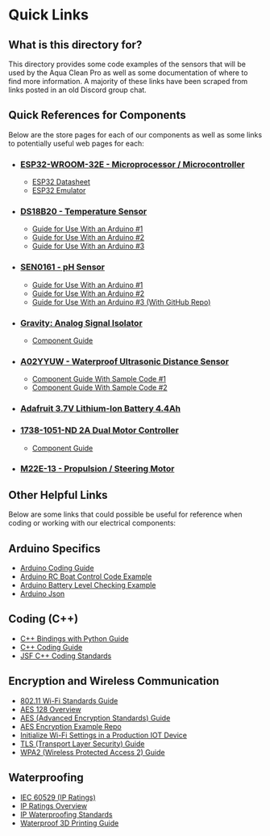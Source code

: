# Quick Links

## What is this directory for?
This directory provides some code examples of the sensors that will be used by the Aqua Clean Pro as well as some documentation of where to find more information. A majority of these links have been scraped from links posted in an old Discord group chat.

## Quick References for Components
Below are the store pages for each of our components as well as some links to potentially useful web pages for each:
* ### [ESP32-WROOM-32E - Microprocessor / Microcontroller](https://www.digikey.com/en/products/detail/espressif-systems/ESP32-DEVKITC-32E/12091810)
    * [ESP32 Datasheet](https://www.espressif.com/sites/default/files/documentation/esp32_datasheet_en.pdf)
    * [ESP32 Emulator](https://wokwi.com/esp32)
* ### [DS18B20 - Temperature Sensor](https://www.digikey.com/en/products/detail/adafruit-industries-llc/381/5875807)
    * [Guide for Use With an Arduino #1](https://randomnerdtutorials.com/guide-for-ds18b20-temperature-sensor-with-arduino/)
    * [Guide for Use With an Arduino #2](https://lastminuteengineers.com/ds18b20-arduino-tutorial/)
    * [Guide for Use With an Arduino #3](https://www.instructables.com/How-to-use-DS18B20-Temperature-Sensor-Arduino-Tuto/)
* ### [SEN0161 - pH Sensor](https://www.dfrobot.com/product-1025.html)
    * [Guide for Use With an Arduino #1](https://wiki.dfrobot.com/PH_meter_SKU__SEN0161_)
    * [Guide for Use With an Arduino #2](https://wiki.dfrobot.com/Gravity__Analog_pH_Sensor_Meter_Kit_V2_SKU_SEN0161-V2)
    * [Guide for Use With an Arduino #3 (With GitHub Repo)](https://github.com/DFRobot/DFRobot_PH)
* ### [Gravity: Analog Signal Isolator](https://www.digikey.com/en/products/detail/dfrobot/DFR0504/7682221?s=N4IgTCBcDaICIDEBKAGArCgLCAugXyA)
    * [Component Guide](https://wiki.dfrobot.com/Gravity__Analog_Signal_Isolator_SKU_DFR0504)
* ### [A02YYUW - Waterproof Ultrasonic Distance Sensor](https://www.dfrobot.com/product-1935.html)
    * [Component Guide With Sample Code #1](https://wiki.dfrobot.com/_A02YYUW_Waterproof_Ultrasonic_Sensor_SKU_SEN0311)
    * [Component Guide With Sample Code #2](https://werner.rothschopf.net/microcontroller/202201_a02yyuw_ultrasonic_sensor_en.htm)
* ### [Adafruit 3.7V Lithium-Ion Battery 4.4Ah](https://nam04.safelinks.protection.outlook.com/GetUrlReputation)
* ### [1738-1051-ND 2A Dual Motor Controller](https://www.digikey.com/en/products/detail/dfrobot/DRI0002/6588473?utm_adgroup=&utm_source=google&utm_medium=cpc&utm_campaign=PMax%20Shopping_Product_Low%20ROAS%20Categories&utm_term=&utm_content=&utm_id=go_cmp-20243063506_adg-_ad-__dev-c_ext-_prd-6588473_sig-Cj0KCQiAuqKqBhDxARIsAFZELmIqE0Obki9SIv_1RAhfSpz6R2HlCnU7cCrUpUIPyJCPrVYMgs9EixMaAn-gEALw_wcB&gclid=Cj0KCQiAuqKqBhDxARIsAFZELmIqE0Obki9SIv_1RAhfSpz6R2HlCnU7cCrUpUIPyJCPrVYMgs9EixMaAn-gEALw_wcB)
    * [Component Guide](https://www.application-datasheet.com/pdf/dfrobot/508812/dri0002.html)
* ### [M22E-13 - Propulsion / Steering Motor](https://www.digikey.com/en/products/detail/nmb-technologies-corporation/M22E-13/16677246)

## Other Helpful Links
Below are some links that could possible be useful for reference when coding or working with our electrical components:

## Arduino Specifics
* [Arduino Coding Guide](https://manual.eg.poly.edu/index.php/Arduino_Coding_Guide)
* [Arduino RC Boat Control Code Example](https://forum.arduino.cc/t/movement-of-rudder-on-rc-boat/679347/3)
* [Arduino Battery Level Checking Example](https://forum.arduino.cc/t/battery-level-check-using-arduino/424054/3)
* [Arduino Json](https://arduinojson.org/)

## Coding (C++)
* [C++ Bindings with Python Guide](https://www.blopig.com/blog/2021/03/c-python-bindings-in-5-minutes/)
* [C++ Coding Guide](https://google.github.io/styleguide/cppguide.html)
* [JSF C++ Coding Standards](https://www.stroustrup.com/JSF-AV-rules.pdf)

## Encryption and Wireless Communication
* [802.11 Wi-Fi Standards Guide](https://www.lifewire.com/wireless-standards-802-11a-802-11b-g-n-and-802-11ac-816553)
* [AES 128 Overview](https://www.techtarget.com/searchsecurity/definition/Advanced-Encryption-Standard)
* [AES (Advanced Encryption Standards) Guide](https://www.techtarget.com/searchsecurity/definition/Advanced-Encryption-Standard#:~:text=The%20Advanced%20Encryption%20Standard%20(AES)%20is%20a%20symmetric%20block%20cipher,cybersecurity%20and%20electronic%20data%20protection)
* [AES Encryption Example Repo](https://github.com/kokke/tiny-AES-c)
* [Initialize Wi-Fi Settings in a Production IOT Device](https://electronics.stackexchange.com/questions/495541/how-to-initialize-wifi-settings-in-a-production-iot-device)
* [TLS (Transport Layer Security) Guide](https://www.cloudflare.com/learning/ssl/transport-layer-security-tls/)
* [WPA2 (Wireless Protected Access 2) Guide](https://www.avg.com/en/signal/what-is-wpa2?irclickid=wXKQTByKdxyPRKgyVZW3OVjDUkFX1eQ323ZMU80&irgwc=1&utm_medium=affiliate&utm_source=impact&utm_content=1569224&utm_campaign=312305&programType=Impact&clickID=wXKQTByKdxyPRKgyVZW3OVjDUkFX1eQ323ZMU80&TrafficSource=Affiliate&partnerID=312305)

## Waterproofing
* [IEC 60529 (IP Ratings)](https://webstore.iec.ch/preview/info_iec60529%7Bed2.1%7Db.pdf)
* [IP Ratings Overview](https://www.nbcnews.com/select/shopping/what-are-ip-ratings-rcna99835)
* [IP Waterproofing Standards](https://uk.rs-online.com/web/content/discovery/ideas-and-advice/ip-ratings)
* [Waterproof 3D Printing Guide](https://all3dp.com/2/waterproof-3d-print-pla/)